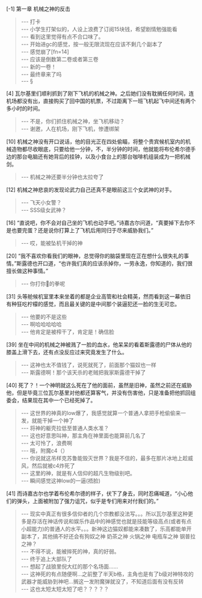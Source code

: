 
[-1] 第一章 机械之神的反击
>--- 打卡<br>
>--- 小学生打架似的，人设上浪费了订阅15块钱，希望剧情勉强能看<br>
>--- 看到这里觉得有点不合口味了。<br>
>--- 开始进gc的感觉，按一般无限流现在应该不剩几个副本了<br>
>--- 感觉崩了[fn=14]<br>
>--- 应该是倒数第二卷或者第三卷<br>
>--- 新的一卷！<br>
>--- 最终章来了吗<br>
>--- §<br>

[4] 瓦尔基里们顺利抓到了刚下飞机的机械之神。之后她们没有耽搁任何时间，连机场都没有出，直接购买了回中国的机票，不过距离下一班飞机起飞中间还有两个多小时的时间。
>--- 不是，你们抓住机械之神，坐飞机移动？<br>
>--- 谢邀，人在机场，刚下飞机，惨遭绑架<br>

[10] 机械之神没有开口说话，他的目光正在四处偷瞄，将整个贵宾候机室内的机械造物都尽收眼底，只要给他一分钟，不，半分钟的时间，他就能将布伦希尔德手边的那台电脑还有她背后的挂钟，以及小食台上的那台咖啡机组装成为一把机械剑。
>--- 机械之神还要半分钟也太拉夸了<br>

[12] 机械之神悲哀的发现论武力自己还真不是眼前这三个女武神的对手。
>--- 飞天小女警？<br>
>--- SSS级女武神？<br>

[16] “直说吧，你不会对自己坐的飞机也动手吧。”诗嘉古尔问道，“真要掉下去你不是也要完蛋？还是说你打算上了飞机后用同归于尽来威胁我们。”
>--- 哎，能被坠机干掉的神<br>

[20] “我不喜欢你看我们的眼神，总觉得你的脑袋里现在正在想什么很失礼的事情。”斯露德也开口道，“也许我们真的应该杀掉你，一劳永逸，你知道的，我们很擅长做这种事情。”
>--- 你打你🐴的拳呢<br>

[31] 头等舱候机室里本来坐着的都是企业高管和社会精英，然而看到这一幕依旧有种狂吃柠檬的感觉，而且最关键的是中间那个装逼犯还一脸的生无可恋。
>--- 他要的不是这些<br>
>--- 啊哈哈哈哈哈<br>
>--- 他肯定是被榨干了，肯定是！确信脸<br>

[39] 坐在中间的机械之神被溅了一脸的血水，他呆呆的看着斯露德的尸体从他的膝盖上滑下去，还有点没反应过来究竟发生了什么。
>--- 这神也太不值钱了，说死就死了，前面那个猫奴也一样<br>
>--- 斯露德啊！那个该天杀的老贼把我家斯露德干掉了<br>

[40] 死了？！一个神明就这么死在了他的面前，虽然是旧神，虽然之前还在威胁他，但是毕竟三位瓦尔基里对他都还算客气，并没有伤害他，只是准备把他抓回组委会，结果现在其中一个已经死掉了。
>--- 这世界的神真的low爆了，我感觉就算一个普通人拿把手枪偷偷来一发，就能干掉一个神了<br>
>--- 将神的躯壳拉低至普通人类水准？<br>
>--- 这也好意思叫神，那主角在神里面也能算前几名了<br>
>--- 太可怜了，浪费啊<br>
>--- 哦，附魔c4（）<br>
>--- 你说就这吊样克苏鲁能毁灭世界？我是不信的，最多在那片冰地上趁威风，然后就被c4炸死了<br>
>--- 这里的神，就是有人信仰的超凡生物级别吧。<br>
>--- 瞬间感觉这神low的一逼(捂脸)<br>

[41] 而诗嘉古尔也学着布伦希尔德的样子，伏下了身去，同时忍痛喊道，“小心他们的弹头，上面被附加了强力诅咒，似乎是专们用来对付我们的。”
>--- 现实中真正有很多信仰者的几个宗教都没法写。。。所以瓦尔基里这种更多是存活在神话传说和娱乐作品中的神感觉也就是技能等级高点(或者有点小超能力)的普通人的水平。。。新神这边猫奴都能来凑数了，乐高都能单开副本了，其他搞不好还会有狗奴之神 奶茶之神 火锅之神 电瓶车之神 钢普拉之神？<br>
>--- 不得不说，能被摔死的神，真的好弱。<br>
>--- 终于追上大部队了<br>
>--- 想起了战狼里倪大红的那个名场面……<br>
>--- 这神死的有点随便啊…之前整了半天b格，主角也是有了b级对神特攻的武器才能威胁到神吧…搁这一发附魔弹就没了，不知道后面有没有反转<br>
>--- 这也太短太短太短了吧？？？？？<br>
